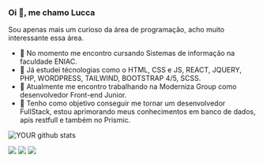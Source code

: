 ### Oi 👋, me chamo Lucca
Sou apenas mais um curioso da área de programação, acho muito interessante essa área.

- 🔭 No momento me encontro cursando Sistemas de informação na faculdade ENIAC.
- 🌱 Já estudei técnologias como o HTML, CSS e JS, REACT, JQUERY, PHP, WORDPRESS, TAILWIND, BOOTSTRAP 4/5, SCSS.
- 🚀 Atualmente me encontro trabalhando na Moderniza Group como desenvolvedor Front-end Junior.
- 🤝 Tenho como objetivo conseguir me tornar um desenvolvedor FullStack, estou aprimorando meus conhecimentos em banco de dados, apis restfull e também no Prismic.

![YOUR github stats](https://github-readme-stats.vercel.app/api?username=Luccasoncini)

[<img src="https://img.shields.io/badge/linkedin-%230077B5.svg?&style=for-the-badge&logo=linkedin&logoColor=white" />](https://www.linkedin.com/in/lucca-soncini-727930207//) 
[<img src = "https://img.shields.io/badge/instagram-%23E4405F.svg?&style=for-the-badge&logo=instagram&logoColor=white">](https://www.instagram.com/Luccasoncini/)
[<img src = "https://img.shields.io/badge/PORTIFÓLIO-3e6ff4">](https://luccadiassoncini.vercel.app/)

